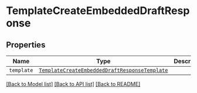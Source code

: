 # TemplateCreateEmbeddedDraftResponse



## Properties

| Name | Type | Description | Notes |
| ---- | ---- | ----------- | ----- |
| `template` | [```TemplateCreateEmbeddedDraftResponseTemplate```](TemplateCreateEmbeddedDraftResponseTemplate.md) |    |  |


[[Back to Model list]](../README.md#documentation-for-models) [[Back to API list]](../README.md#documentation-for-api-endpoints) [[Back to README]](../README.md)


